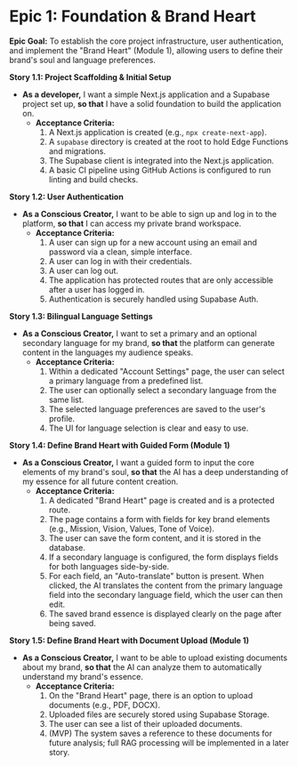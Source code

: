 # Epic 1: Foundation & Brand Heart
**Epic Goal:** To establish the core project infrastructure, user authentication, and implement the "Brand Heart" (Module 1), allowing users to define their brand's soul and language preferences.

**Story 1.1: Project Scaffolding & Initial Setup**
*   **As a developer,** I want a simple Next.js application and a Supabase project set up, **so that** I have a solid foundation to build the application on.
    *   **Acceptance Criteria:**
        1.  A Next.js application is created (e.g., `npx create-next-app`).
        2.  A `supabase` directory is created at the root to hold Edge Functions and migrations.
        3.  The Supabase client is integrated into the Next.js application.
        4.  A basic CI pipeline using GitHub Actions is configured to run linting and build checks.

**Story 1.2: User Authentication**
*   **As a Conscious Creator,** I want to be able to sign up and log in to the platform, **so that** I can access my private brand workspace.
    *   **Acceptance Criteria:**
        1.  A user can sign up for a new account using an email and password via a clean, simple interface.
        2.  A user can log in with their credentials.
        3.  A user can log out.
        4.  The application has protected routes that are only accessible after a user has logged in.
        5.  Authentication is securely handled using Supabase Auth.

**Story 1.3: Bilingual Language Settings**
*   **As a Conscious Creator,** I want to set a primary and an optional secondary language for my brand, **so that** the platform can generate content in the languages my audience speaks.
    *   **Acceptance Criteria:**
        1.  Within a dedicated "Account Settings" page, the user can select a primary language from a predefined list.
        2.  The user can optionally select a secondary language from the same list.
        3.  The selected language preferences are saved to the user's profile.
        4.  The UI for language selection is clear and easy to use.

**Story 1.4: Define Brand Heart with Guided Form (Module 1)**
*   **As a Conscious Creator,** I want a guided form to input the core elements of my brand's soul, **so that** the AI has a deep understanding of my essence for all future content creation.
    *   **Acceptance Criteria:**
        1.  A dedicated "Brand Heart" page is created and is a protected route.
        2.  The page contains a form with fields for key brand elements (e.g., Mission, Vision, Values, Tone of Voice).
        3.  The user can save the form content, and it is stored in the database.
        4.  If a secondary language is configured, the form displays fields for both languages side-by-side.
        5.  For each field, an "Auto-translate" button is present. When clicked, the AI translates the content from the primary language field into the secondary language field, which the user can then edit.
        6.  The saved brand essence is displayed clearly on the page after being saved.

**Story 1.5: Define Brand Heart with Document Upload (Module 1)**
*   **As a Conscious Creator,** I want to be able to upload existing documents about my brand, **so that** the AI can analyze them to automatically understand my brand's essence.
    *   **Acceptance Criteria:**
        1.  On the "Brand Heart" page, there is an option to upload documents (e.g., PDF, DOCX).
        2.  Uploaded files are securely stored using Supabase Storage.
        3.  The user can see a list of their uploaded documents.
        4.  (MVP) The system saves a reference to these documents for future analysis; full RAG processing will be implemented in a later story.
